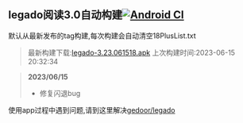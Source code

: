 ## legado阅读3.0自动构建[![Android CI](https://github.com/10bits/gedoor-Build/workflows/Android%20CI/badge.svg)](https://github.com/10bits/gedoor-Build/actions)

默认从最新发布的tag构建,每次构建会自动清空18PlusList.txt

> 最新构建下载:[legado-3.23.061518.apk](https://github.com/xianum/gedoor-Build/releases/download/legado-3.23.061518/legado-3.23.061518.apk) 上次构建时间:2023-06-15 20:32:34
<!--start-->
> **2023/06/15**
> 
> * 修复闪退bug
> 
<!--end-->
  
使用app过程中遇到问题,请到这里解决[gedoor/legado](https://github.com/gedoor/legado/issues)


